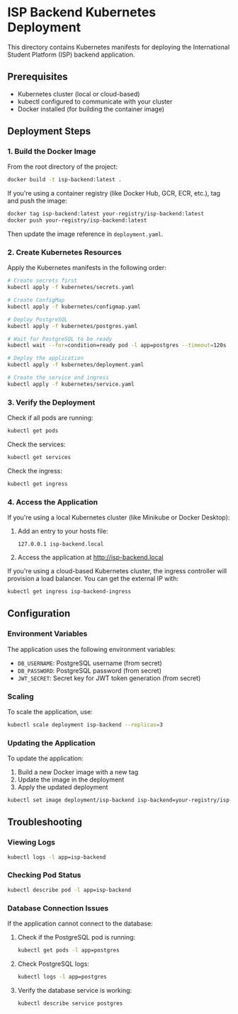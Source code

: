 # ISP Backend Kubernetes Deployment

This directory contains Kubernetes manifests for deploying the International Student Platform (ISP) backend application.

## Prerequisites

- Kubernetes cluster (local or cloud-based)
- kubectl configured to communicate with your cluster
- Docker installed (for building the container image)

## Deployment Steps

### 1. Build the Docker Image

From the root directory of the project:

```bash
docker build -t isp-backend:latest .
```

If you're using a container registry (like Docker Hub, GCR, ECR, etc.), tag and push the image:

```bash
docker tag isp-backend:latest your-registry/isp-backend:latest
docker push your-registry/isp-backend:latest
```

Then update the image reference in `deployment.yaml`.

### 2. Create Kubernetes Resources

Apply the Kubernetes manifests in the following order:

```bash
# Create secrets first
kubectl apply -f kubernetes/secrets.yaml

# Create ConfigMap
kubectl apply -f kubernetes/configmap.yaml

# Deploy PostgreSQL
kubectl apply -f kubernetes/postgres.yaml

# Wait for PostgreSQL to be ready
kubectl wait --for=condition=ready pod -l app=postgres --timeout=120s

# Deploy the application
kubectl apply -f kubernetes/deployment.yaml

# Create the service and ingress
kubectl apply -f kubernetes/service.yaml
```

### 3. Verify the Deployment

Check if all pods are running:

```bash
kubectl get pods
```

Check the services:

```bash
kubectl get services
```

Check the ingress:

```bash
kubectl get ingress
```

### 4. Access the Application

If you're using a local Kubernetes cluster (like Minikube or Docker Desktop):

1. Add an entry to your hosts file:
   ```
   127.0.0.1 isp-backend.local
   ```

2. Access the application at http://isp-backend.local

If you're using a cloud-based Kubernetes cluster, the ingress controller will provision a load balancer. You can get the external IP with:

```bash
kubectl get ingress isp-backend-ingress
```

## Configuration

### Environment Variables

The application uses the following environment variables:

- `DB_USERNAME`: PostgreSQL username (from secret)
- `DB_PASSWORD`: PostgreSQL password (from secret)
- `JWT_SECRET`: Secret key for JWT token generation (from secret)

### Scaling

To scale the application, use:

```bash
kubectl scale deployment isp-backend --replicas=3
```

### Updating the Application

To update the application:

1. Build a new Docker image with a new tag
2. Update the image in the deployment
3. Apply the updated deployment

```bash
kubectl set image deployment/isp-backend isp-backend=your-registry/isp-backend:new-tag
```

## Troubleshooting

### Viewing Logs

```bash
kubectl logs -l app=isp-backend
```

### Checking Pod Status

```bash
kubectl describe pod -l app=isp-backend
```

### Database Connection Issues

If the application cannot connect to the database:

1. Check if the PostgreSQL pod is running:
   ```bash
   kubectl get pods -l app=postgres
   ```

2. Check PostgreSQL logs:
   ```bash
   kubectl logs -l app=postgres
   ```

3. Verify the database service is working:
   ```bash
   kubectl describe service postgres
   ```